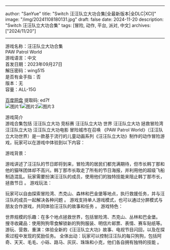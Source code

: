 
---
author: "SanYue"
title: "Switch 汪汪队立大功合集[全最新版本|全DLC|XCI]"
image: "/img/20241108180131.jpg"
draft: false
date: 2024-11-20
description: "Switch 汪汪队立大功合集"
tags: [冒险, 动作, 平台, 派对, 中文]
archives: ["2024/11/20"]

---

游戏名称：汪汪队立大功合集   
PAW Patrol World    
游戏语言：中文  
首发日期：2023年09月27日  
解压密码：wing515  
是否有金手指：否  
版本：无   
容量：ALL-15G

[百度网盘](https//pan.baidu.com/s/1MsDoJ3enY1omvVswMrA1xw) 提取码: ed7f  
![图片1](/img/012c649.jpg)![图片2](/img/938ade.jpg)![图片3](/img/3baac1.jpg)  

游戏简介  
游戏合集包括
汪汪队立大功  竞标赛
汪汪队立大功 世界 
汪汪队立大功 拯救冒险湾
汪汪队立大功
汪汪队立大功电影 冒险城市在召唤
《PAW Patrol World》（汪汪队立大功世界）是一款基于流行的儿童动画系列《汪汪队立大功》制作的动作冒险游戏，玩家可以在游戏中体验到以下内容：

游戏背景：

游戏讲述了汪汪队的节日即将到来，冒险湾的居民们都充满期待，但市长韩丁那和他的猫咪团体却不高兴。韩丁那市长取走了所有的节日海报，并利用他的超级飞船制造混乱。玩家需要扮演汪汪队的成员，使用他们的独特技能来阻止韩丁那市长，拯救节日
。
游戏玩法：

玩家可以自由探索冒险湾、杰克山、森林和巴金堡等地点，执行救援任务，并与汪汪队的成员一起解决各种问题
。
游戏支持单人游戏模式，也可以通过分屏模式与朋友合作游戏，共同体验汪汪队的故事和任务
。
游戏特色：

世界规模的乐趣：在多个地点拯救世界，包括冒险湾、杰克山、丛林和巴金堡。
搜寻收藏品：使用狗狗零食解锁新的狗狗服装、明信片邮票、表情、赛车贴纸等。
游玩、营救、重演：体验全新的《汪汪队立大功》故事、电视节目闪回，以及在探索过程中发现的奖励任务。
全体出动：玩家可以控制汪汪队的每只狗狗，包括阿奇、天天、毛毛、小砾、路马、灰灰、珠珠和小克，他们各自拥有独特的技能
。

